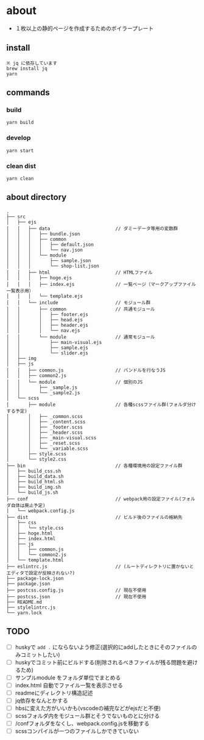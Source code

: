 # about

- １枚以上の静的ページを作成するためのボイラープレート


## install

    ※ jq に依存しています
    brew install jq
    yarn


## commands

### build

    yarn build

### develop

    yarn start


### clean dist

    yarn clean


## about directory

```
.
├── src
│   ├── ejs
│   │   ├── data                        // ダミーデータ等用の変数群
│   │   │   ├── bundle.json
│   │   │   ├── common
│   │   │   │   ├── default.json
│   │   │   │   └── nav.json
│   │   │   └── module
│   │   │       ├── sample.json
│   │   │       └── shop-list.json
│   │   ├── html                        // HTMLファイル
│   │   │   ├── hoge.ejs
│   │   │   ├── index.ejs               // 一覧ページ（マークアップファイル一覧表示用）
│   │   │   └── template.ejs
│   │   └── include                     // モジュール群
│   │       ├── common                  // 共通モジュール
│   │       │   ├── footer.ejs
│   │       │   ├── head.ejs
│   │       │   ├── header.ejs
│   │       │   └── nav.ejs
│   │       └── module                  // 通常モジュール
│   │           ├── main-visual.ejs
│   │           ├── sample.ejs
│   │           └── slider.ejs
│   ├── img
│   ├── js
│   │   ├── common.js                   // バンドルを行なうJS
│   │   ├── common2.js
│   │   └── module                      // 個別のJS
│   │       ├── _sample.js
│   │       └── _sample2.js
│   └── scss
│       ├── module                      // 各種scssファイル群(フォルダ分けする予定)
│       │   ├── _common.scss
│       │   ├── _content.scss
│       │   ├── _footer.scss
│       │   ├── _header.scss
│       │   ├── _main-visual.scss
│       │   ├── _reset.scss
│       │   └── _variable.scss
│       ├── style.scss
│       └── style2.css
├── bin                                 // 各種環境用の設定ファイル群
│   ├── build_css.sh
│   ├── build_data.sh
│   ├── build_html.sh
│   ├── build_img.sh
│   └── build_js.sh
├── conf                                // webpack用の設定ファイル(フォルダ自体は廃止予定)
│   └── webpack.config.js
├── dist                                // ビルド後のファイルの格納先
│   ├── css
│   │   └── style.css
│   ├── hoge.html
│   ├── index.html
│   ├── js
│   │   ├── common.js
│   │   └── common2.js
│   └── template.html
├── eslintrc.js                         // (ルートディレクトリに置かないとエディタで設定が反映されない?)
├── package-lock.json
├── package.json
├── postcss.config.js                   // 現在不使用
├── postcss.json                        // 現在不使用
├── README.md
├── stylelintrc.js
└── yarn.lock
```

## TODO
- [ ] huskyで `add .` にならないよう修正(選択的にaddしたときにそのファイルのみコミットしたい)
- [ ] huskyでコミット前にビルドする(削除されるべきファイルが残る問題を避けるため)
- [ ] サンプルmodule をフォルダ単位でまとめる
- [ ] index.html 自動でファイル一覧を表示させる
- [ ] readmeにディレクトリ構造記述
- [ ] jq依存をなんとかする
- [ ] hbsに変えた方がいいかも(vscodeの補完などがejsだと不便)
- [ ] scssフォルダ内をモジュール群とそうでないものとに分ける
- [ ] /confフォルダをなくし、webpack.config.jsを移動する
- [ ] scssコンパイルが一つのファイルしかできていない
